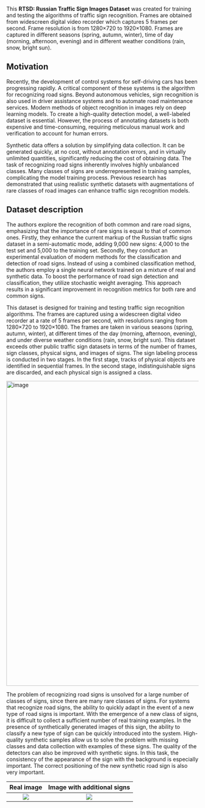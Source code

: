 This **RTSD: Russian Traffic Sign Images Dataset** was created for training and testing the algorithms of traffic sign recognition. Frames are obtained from widescreen digital video recorder which captures 5 frames per second. Frame resolution is from 1280×720 to 1920×1080. Frames are captured in different seasons (spring, autumn, winter), time of day (morning, afternoon, evening) and in different weather conditions (rain, snow, bright sun).

## Motivation

Recently, the development of control systems for self-driving cars has been progressing rapidly. A critical component of these systems is the algorithm for recognizing road signs. Beyond autonomous vehicles, sign recognition is also used in driver assistance systems and to automate road maintenance services. Modern methods of object recognition in images rely on deep learning models. To create a high-quality detection model, a well-labeled dataset is essential. However, the process of annotating datasets is both expensive and time-consuming, requiring meticulous manual work and verification to account for human errors.

Synthetic data offers a solution by simplifying data collection. It can be generated quickly, at no cost, without annotation errors, and in virtually unlimited quantities, significantly reducing the cost of obtaining data. The task of recognizing road signs inherently involves highly unbalanced classes. Many classes of signs are underrepresented in training samples, complicating the model training process. Previous research has demonstrated that using realistic synthetic datasets with augmentations of rare classes of road images can enhance traffic sign recognition models.

## Dataset description

The authors explore the recognition of both common and rare road signs, emphasizing that the importance of rare signs is equal to that of common ones. Firstly, they enhance the current markup of the Russian traffic signs dataset in a semi-automatic mode, adding 9,000 new signs: 4,000 to the test set and 5,000 to the training set. Secondly, they conduct an experimental evaluation of modern methods for the classification and detection of road signs. Instead of using a combined classification method, the authors employ a single neural network trained on a mixture of real and synthetic data. To boost the performance of road sign detection and classification, they utilize stochastic weight averaging. This approach results in a significant improvement in recognition metrics for both rare and common signs.

This dataset is designed for training and testing traffic sign recognition algorithms. The frames are captured using a widescreen digital video recorder at a rate of 5 frames per second, with resolutions ranging from 1280×720 to 1920×1080. The frames are taken in various seasons (spring, autumn, winter), at different times of the day (morning, afternoon, evening), and under diverse weather conditions (rain, snow, bright sun). This dataset exceeds other public traffic sign datasets in terms of the number of frames, sign classes, physical signs, and images of signs. The sign labeling process is conducted in two stages. In the first stage, tracks of physical objects are identified in sequential frames. In the second stage, indistinguishable signs are discarded, and each physical sign is assigned a class.

<img src="https://github.com/dataset-ninja/russian-traffic-sign/assets/120389559/028372a1-519a-4359-8995-b9e5973ab415" alt="image" width="800">

The problem of recognizing road signs is unsolved for a large number of classes of signs, since there are many rare classes of signs. For systems that recognize road signs, the ability to quickly adapt in the event of a new type of road signs is important. With the emergence of a new class of signs, it is difficult to collect a sufficient number of real training examples. In the presence of synthetically generated images of this sign, the ability to classify a new type of sign can be quickly introduced into the system. High-quality synthetic samples allow us to solve the problem with missing classes and data collection with examples of these signs. The quality of the detectors can also be improved with synthetic signs. In this task, the consistency of the appearance of the sign with the background is especially important. The correct positioning of the new synthetic road sign is also very important.

|                                                    Real image                                                    |                                           Image with additional signs                                            |
| :--------------------------------------------------------------------------------------------------------------: | :--------------------------------------------------------------------------------------------------------------: |
| ![](https://github.com/dataset-ninja/russian-traffic-sign/assets/120389559/1b40435c-9008-4f6a-86df-33efc33bbee6) | ![](https://github.com/dataset-ninja/russian-traffic-sign/assets/120389559/2e9e2bce-a42f-4efa-98bf-907ee952cdfb) |
